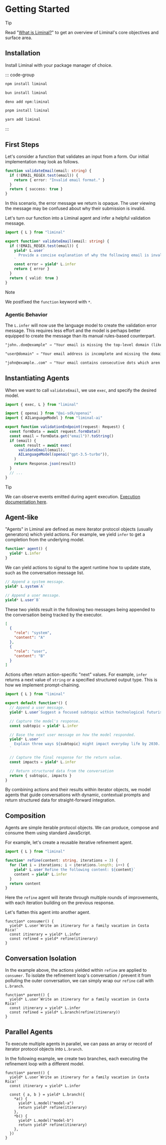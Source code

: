 # Getting Started

> [!TIP]
> Read "[What is Liminal?](./what.md)" to get an overview of Liminal's core
> objectives and surface area.

## Installation

Install Liminal with your package manager of choice.

::: code-group

```bash [npm]
npm install liminal
```

```bash [bun]
bun install liminal
```

```bash [deno]
deno add npm:liminal
```

```bash [pnpm]
pnpm install liminal
```

```bash [yarn]
yarn add liminal
```

:::

## First Steps

Let's consider a function that validates an input from a form. Our initial
implementation may look as follows.

```ts
function validateEmail(email: string) {
  if (!EMAIL_REGEX.test(email)) {
    return { error: "Invalid email format." }
  }
  return { success: true }
}
```

In this scenario, the error message we return is opaque. The user viewing the
message may be confused about why their submission is invalid.

Let's turn our function into a Liminal agent and infer a helpful validation
message.

```ts {3,5-8}
import { L } from "liminal"

export function* validateEmail(email: string) {
  if (!EMAIL_REGEX.test(email)) {
    yield* L.user`
      Provide a concise explanation of why the following email is invalid: ${email}
    `
    const error = yield* L.infer
    return { error }
  }
  return { valid: true }
}
```

> [!NOTE]
> We postfixed the `function` keyword with `*`.

### Agentic Behavior

The `L.infer` will now use the language model to create the validation error
message. This requires less effort and the model is perhaps better equipped to
create the message than its manual rules-based counterpart.

```txt
"john..doe@example" → "Your email is missing the top-level domain (like .com or .org) after 'example'."
```

```txt
"user@domain" → "Your email address is incomplete and missing the domain extension."
```

```txt
"john@example..com" → "Your email contains consecutive dots which aren't allowed in a valid address."
```

## Instantiating Agents

When we want to call `validateEmail`, we use `exec`, and specify the desired
model.

```ts {10-13}
import { exec, L } from "liminal"

import { openai } from "@ai-sdk/openai"
import { AILanguageModel } from "liminal-ai"

export function validationEndpoint(request: Request) {
  const formData = await request.formData()
  const email = formData.get("email")?.toString()
  if (email) {
    const result = await exec(
      validateEmail(email),
      AILanguageModel(openai("gpt-3.5-turbo")),
    )
    return Response.json(result)
  }
  // ...
}
```

> [!TIP]
> We can observe events emitted during agent execution.
> [Execution documentation here](./concepts/execution.md).

## Agent-like

"Agents" in Liminal are defined as mere iterator protocol objects (usually
generators) which yield actions. For example, we yield `infer` to get a
completion from the underlying model.

```ts
function* agent() {
  yield* L.infer
}
```

We can yield actions to signal to the agent runtime how to update state, such as
the conversation message list.

<!-- dprint-ignore -->
```ts
// Append a system message.
yield* L.system`A`

// Append a user message.
yield* L.user`B`
```

These two yields result in the following two messages being appended to the
conversation being tracked by the executor.

```json
[
  {
    "role": "system",
    "content": "A"
  },
  {
    "role": "user",
    "content": "B"
  }
]
```

Actions often return action-specific "next" values. For example, `infer` returns
a next value of `string` or a specified structured output type. This is how we
implement prompt-chaining.

```ts
import { L } from "liminal"

export default function*() {
  // Append a user message.
  yield* L.user`Suggest a focused subtopic within technological futurism.`

  // Capture the model's response.
  const subtopic = yield* L.infer

  // Base the next user message on how the model responded.
  yield* L.user`
    Explain three ways ${subtopic} might impact everyday life by 2030.
  `

  // Capture the final response for the return value.
  const impacts = yield* L.infer

  // Return structured data from the conversation
  return { subtopic, impacts }
}
```

By combining actions and their results within iterator objects, we model agents
that guide conversations with dynamic, contextual prompts and return structured
data for straight-forward integration.

## Composition

Agents are simple iterable protocol objects. We can produce, compose and consume
them using standard JavaScript.

For example, let's create a reusable iterative refinement agent.

```ts
import { L } from "liminal"

function* refine(content: string, iterations = 3) {
  for (let i = iterations; i < iterations.length; i++) {
    yield* L.user`Refine the following content: ${content}`
    content = yield* L.infer
  }
  return content
}
```

Here the `refine` agent will iterate through multiple rounds of improvements,
with each iteration building on the previous response.

Let's flatten this agent into another agent.

```ts{4}
function* consumer() {
  yield* L.user`Write an itinerary for a family vacation in Costa Rica!`
  const itinerary = yield* L.infer
  const refined = yield* refine(itinerary)
}
```

## Conversation Isolation

In the example above, the actions yielded within `refine` are applied to
`consumer`. To isolate the refinement loop's conversation / prevent it from
polluting the outer conversation, we can simply wrap our `refine` call with
`L.branch`.

```ts{4}
function* parent() {
  yield* L.user`Write an itinerary for a family vacation in Costa Rica!`
  const itinerary = yield* L.infer
  const refined = yield* L.branch(refine(itinerary))
}
```

## Parallel Agents

To execute multiple agents in parallel, we can pass an array or record of
iterator protocol objects into `L.branch`.

In the following example, we create two branches, each executing the refinement
loop with a different model.

```ts{5-14}
function* parent() {
  yield* L.user`Write an itinerary for a family vacation in Costa Rica!`
  const itinerary = yield* L.infer

  const { a, b } = yield* L.branch({
    *a() {
      yield* L.model("model-a")
      return yield* refine(itinerary)
    },
    *b() {
      yield* L.model("model-b")
      return yield* refine(itinerary)
    },
  })
}
```
